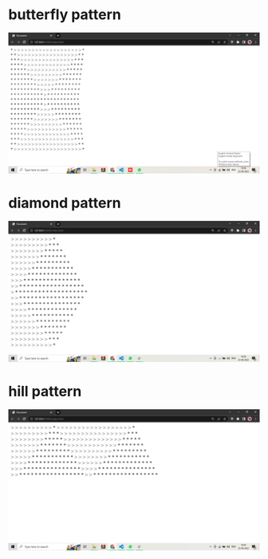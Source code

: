 <h1>butterfly pattern</h1>
    <img src="./images/Screenshot (180).png" alt="">
    <h1>diamond pattern</h1>
    <img src="./images/Screenshot (181).png" alt="">
    <h1>hill pattern</h1>
    <img src="./images/Screenshot (182).png" alt="">
    <script src="./script.js"></script>